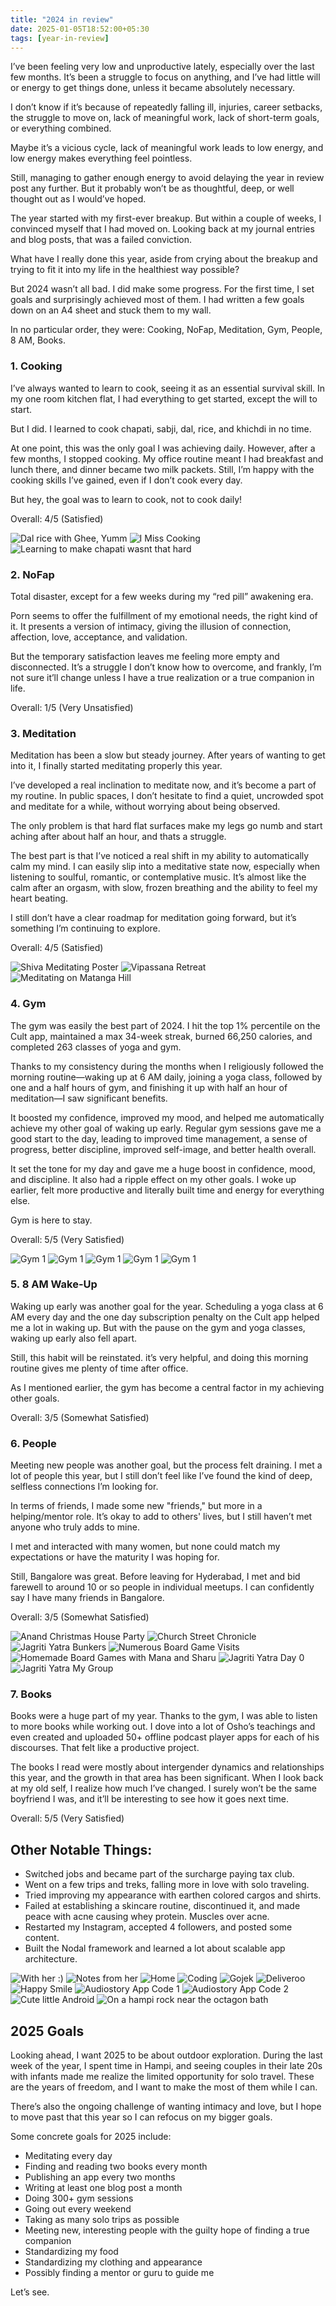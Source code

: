 ```yaml
---
title: "2024 in review"
date: 2025-01-05T18:52:00+05:30
tags: [year-in-review]
---  
```


I’ve been feeling very low and unproductive lately, especially over the last few months. It’s been a struggle to focus on anything, and I’ve had little will or energy to get things done, unless it became absolutely necessary.

I don’t know if it’s because of repeatedly falling ill, injuries, career setbacks, the struggle to move on, lack of meaningful work, lack of short-term goals, or everything combined. 

Maybe it’s a vicious cycle, lack of meaningful work leads to low energy, and low energy makes everything feel pointless.

Still, managing to gather enough energy to avoid delaying the year in review post any further. But it probably won’t be as thoughtful, deep, or well thought out as I would’ve hoped.




The year started with my first-ever breakup. But within a couple of weeks, I convinced myself that I had moved on. Looking back at my journal entries and blog posts, that was a failed conviction.

What have I really done this year, aside from crying about the breakup and trying to fit it into my life in the healthiest way possible?


But 2024 wasn’t all bad. I did make some progress. For the first time, I set goals and surprisingly achieved most of them. I had written a few goals down on an A4 sheet and stuck them to my wall.

In no particular order, they were: Cooking, NoFap, Meditation, Gym, People, 8 AM, Books.


### 1. **Cooking**

I’ve always wanted to learn to cook, seeing it as an essential survival skill. In my one room kitchen flat, I had everything to get started, except the will to start.

But I did. I learned to cook chapati, sabji, dal, rice, and khichdi in no time.

At one point, this was the only goal I was achieving daily. However, after a few months, I stopped cooking. My office routine meant I had breakfast and lunch there, and dinner became two milk packets. Still, I’m happy with the cooking skills I’ve gained, even if I don’t cook every day. 

But hey, the goal was to learn to cook, not to cook daily!

Overall: 4/5 (Satisfied)

![Dal rice with Ghee, Yumm](/2024/IMG20240101175038.webp)
![I Miss Cooking](/2024/IMG20240517193908.webp)
![Learning to make chapati wasnt that hard](/2024/IMG20240517195928.webp)


### 2. **NoFap**

Total disaster, except for a few weeks during my “red pill” awakening era.

Porn seems to offer the fulfillment of my emotional needs, the right kind of it. It presents a version of intimacy, giving the illusion of connection, affection, love, acceptance, and validation.

But the temporary satisfaction leaves me feeling more empty and disconnected. It’s a struggle I don’t know how to overcome, and frankly, I’m not sure it’ll change unless I have a true realization or a true companion in life.

Overall: 1/5 (Very Unsatisfied)

### 3. **Meditation**

Meditation has been a slow but steady journey. After years of wanting to get into it, I finally started meditating properly this year.

I’ve developed a real inclination to meditate now, and it’s become a part of my routine. In public spaces, I don’t hesitate to find a quiet, uncrowded spot and meditate for a while, without worrying about being observed.

The only problem is that hard flat surfaces make my legs go numb and start aching after about half an hour, and thats a struggle.

The best part is that I’ve noticed a real shift in my ability to automatically calm my mind. I can easily slip into a meditative state now, especially when listening to soulful, romantic, or contemplative music. It’s almost like the calm after an orgasm, with slow, frozen breathing and the ability to feel my heart beating.

I still don’t have a clear roadmap for meditation going forward, but it’s something I’m continuing to explore.

Overall: 4/5 (Satisfied)

![Shiva Meditating Poster](/2024/IMG20240205234050.webp)
![Vipassana Retreat](/2024/IMG20240531063220.webp)
![Meditating on Matanga Hill](/2024/IMG-20241228-WA0008.jpg)

### 4. **Gym**

The gym was easily the best part of 2024. I hit the top 1% percentile on the Cult app, maintained a max 34-week streak, burned 66,250 calories, and completed 263 classes of yoga and gym.

Thanks to my consistency during the months when I religiously followed the morning routine—waking up at 6 AM daily, joining a yoga class, followed by one and a half hours of gym, and finishing it up with half an hour of meditation—I saw significant benefits.

It boosted my confidence, improved my mood, and helped me automatically achieve my other goal of waking up early. Regular gym sessions gave me a good start to the day, leading to improved time management, a sense of progress, better discipline, improved self-image, and better health overall.

It set the tone for my day and gave me a huge boost in confidence, mood, and discipline. It also had a ripple effect on my other goals. I woke up earlier, felt more productive and literally built time and energy for everything else.

Gym is here to stay.

Overall: 5/5 (Very Satisfied)

![Gym 1](/2024/IMG20241103195158.webp)
![Gym 1](/2024/IMG20241004092525.webp)
![Gym 1](/2024/IMG20240814080631.webp)
![Gym 1](/2024/IMG20240606091020.webp)
![Gym 1](/2024/IMG20240422065838.webp)

### 5. **8 AM Wake-Up**

Waking up early was another goal for the year. Scheduling a yoga class at 6 AM every day and the one day subscription penalty on the Cult app helped me a lot in waking up. But with the pause on the gym and yoga classes, waking up early also fell apart.

Still, this habit will be reinstated. it’s very helpful, and doing this morning routine gives me plenty of time after office.

As I mentioned earlier, the gym has become a central factor in my achieving other goals.

Overall: 3/5 (Somewhat Satisfied)


### 6. **People**

Meeting new people was another goal, but the process felt draining. I met a lot of people this year, but I still don’t feel like I’ve found the kind of deep, selfless connections I’m looking for.

In terms of friends, I made some new "friends," but more in a helping/mentor role. It’s okay to add to others' lives, but I still haven’t met anyone who truly adds to mine.

I met and interacted with many women, but none could match my expectations or have the maturity I was hoping for.

Still, Bangalore was great. Before leaving for Hyderabad, I met and bid farewell to around 10 or so people in individual meetups. I can confidently say I have many friends in Bangalore.

Overall: 3/5 (Somewhat Satisfied)

![Anand Christmas House Party](/2024/IMG-20241221-WA0000~01.jpg)
![Church Street Chronicle](/2024/IMG20240824191041.webp)
![Jagriti Yatra Bunkers](/2024/JY-bunkers-20241212_191445.jpg)
![Numerous Board Game Visits](/2024/IMG20240128152622.webp)
![Homemade Board Games with Mana and Sharu](/2024/IMG20240817183857.webp)
![Jagriti Yatra Day 0](/2024/IMG20241116133347.webp)
![Jagriti Yatra My Group](/2024/IMG20241124180135.webp)

### 7. **Books**

Books were a huge part of my year. Thanks to the gym, I was able to listen to more books while working out. I dove into a lot of Osho’s teachings and even created and uploaded 50+ offline podcast player apps for each of his discourses. That felt like a productive project.

The books I read were mostly about intergender dynamics and relationships this year, and the growth in that area has been significant. When I look back at my old self, I realize how much I’ve changed. I surely won’t be the same boyfriend I was, and it’ll be interesting to see how it goes next time.

Overall: 5/5 (Very Satisfied)


## Other Notable Things:

- Switched jobs and became part of the surcharge paying tax club.
- Went on a few trips and treks, falling more in love with solo traveling.
- Tried improving my appearance with earthen colored cargos and shirts.
- Failed at establishing a skincare routine, discontinued it, and made peace with acne causing whey protein. Muscles over acne.
- Restarted my Instagram, accepted 4 followers, and posted some content.
- Built the Nodal framework and learned a lot about scalable app architecture.

![With her :)](/2024/-6334745989444909946_121.jpg)
![Notes from her](/2024/IMG20240204132955~01.webp)
![Home](/2024/IMG20240205232752.webp)
![Coding](/2024/IMG20240429195303.webp)
![Gojek](/2024/IMG20240814134741.webp)
![Deliveroo](/2024/IMG20241209175837.webp)
![Happy Smile](/2024/IMG20240520164646.webp)
![Audiostory App Code 1](/2024/IMG20240830022634.webp)
![Audiostory App Code 2](/2024/IMG20240830022658.webp)
![Cute little Android](/2024/IMG20241007134251.webp)
![On a hampi rock near the octagon bath](/2024/IMG20241226113311.webp)


## 2025 Goals

Looking ahead, I want 2025 to be about outdoor exploration. During the last week of the year, I spent time in Hampi, and seeing couples in their late 20s with infants made me realize the limited opportunity for solo travel. These are the years of freedom, and I want to make the most of them while I can.

There’s also the ongoing challenge of wanting intimacy and love, but I hope to move past that this year so I can refocus on my bigger goals.

Some concrete goals for 2025 include:

- Meditating every day
- Finding and reading two books every month
- Publishing an app every two months
- Writing at least one blog post a month
- Doing 300+ gym sessions
- Going out every weekend
- Taking as many solo trips as possible
- Meeting new, interesting people with the guilty hope of finding a true companion
- Standardizing my food
- Standardizing my clothing and appearance
- Possibly finding a mentor or guru to guide me

Let’s see.
